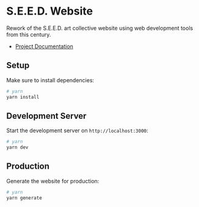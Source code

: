 # S.E.E.D. Website

Rework of the S.E.E.D. art collective website using web development tools from this century.

- [Project Documentation](https://seed-website-docs.vercel.app/)

## Setup

Make sure to install dependencies:

```bash
# yarn
yarn install
```

## Development Server

Start the development server on `http://localhost:3000`:

```bash
# yarn
yarn dev
```

## Production

Generate the website for production:

```bash
# yarn
yarn generate
```
